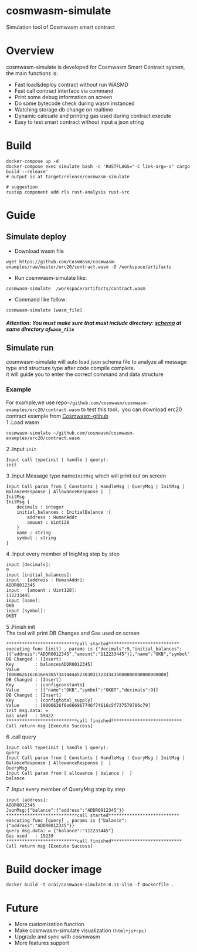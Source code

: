 # cosmwasm-simulate

Simulation tool of Cosmwasm smart contract

# Overview

cosmwasm-simulate is developed for Cosmwasm Smart Contract system, the main functions is:

- Fast load&deploy contract without run WASMD
- Fast call contract interface via command
- Print some debug information on screen
- Do some bytecode check during wasm instanced
- Watching storage db change on realtime
- Dynamic calcuate and printing gas used during contract execute
- Easy to test smart contract without input a json string

# Build

```shell script
docker-compose up -d
docker-compose exec simulate bash -c 'RUSTFLAGS="-C link-arg=-s" cargo build --release'
# output is at target/release/cosmwasm-simulate

# suggestion
rustup component add rls rust-analysis rust-src
```

# Guide

## Simulate deploy

- Download wasm file

```
wget https://github.com/CosmWasm/cosmwasm-examples/raw/master/erc20/contract.wasm -O /workspace/artifacts
```

- Run cosmwasm-simulate like:

```shell script
cosmwasm-simulate  /workspace/artifacts/contract.wasm
```

- Command like follow:

```shell script
cosmwasm-simulate [wasm_file]
```

##### Attention: You must make sure that must include directory: [schema](https://github.com/CosmWasm/cosmwasm-examples/tree/master/erc20/schema) at same directory of`wasm_file`

## Simulate run

cosmwasm-simulate will auto load json schema file to analyze all message type and structure type after code compile complete.  
it will guide you to enter the correct command and data structure

### Example

For example,we use repo`~/github.com/cosmwasm/cosmwasm-examples/erc20/contract.wasm` to test this tool，you can download erc20 contract example from [Cosmwasm-github](https://github.com/CosmWasm/cosmwasm-examples)  
1 .Load wasm

```shell script
cosmwasm-simulate ~/github.com/cosmwasm/cosmwasm-examples/erc20/contract.wasm
```

2 .Input `init`

```shell script
Input call type(init | handle | query):
init
```

3 .Input Message type name`InitMsg` which will print out on screen

```shell script
Input Call param from [ Constants | HandleMsg | QueryMsg | InitMsg | BalanceResponse | AllowanceResponse |  ]
InitMsg
InitMsg {
	decimals : integer
	initial_balances : InitialBalance :{
		address : HumanAddr
		amount : Uint128
	}
	name : string
	symbol : string
}
```

4 .Input every member of InigMsg step by step

```shell script
input [decimals]:
9
input [initial_balances]:
input 	[address : HumanAddr]:
ADDR0012345
input 	[amount : Uint128]:
112233445
input [name]:
OKB
input [symbol]:
OKBT
```

5 .Finish init  
The tool will print DB Changes and Gas used on screen

```shell script
***************************call started***************************
executing func [init] , params is {"decimals":9,"initial_balances":[{"address":"ADDR0012345","amount":"112233445"}],"name":"OKB","symbol":"OKBT"}
DB Changed : [Insert]
Key        : balancesADDR0012345]
Value      : [000862616c616e6365734144445230303132333435000000000000000000]
DB Changed : [Insert]
Key        : [configconstants]
Value      : [{"name":"OKB","symbol":"OKBT","decimals":9}]
DB Changed : [Insert]
Key        : [configtotal_supply]
Value      : [0006636f6e666967746f74616c5f737570706c79]
init msg.data: =
Gas used   : 59422
***************************call finished***************************
Call return msg [Execute Success]
```

6 .call query

```shell script
Input call type(init | handle | query):
query
Input Call param from [ Constants | HandleMsg | QueryMsg | InitMsg | BalanceResponse | AllowanceResponse |  ]
QueryMsg
Input Call param from [ allowance | balance |  ]
balance
```

7 .Input every member of QueryMsg step by step

```shell script
input [address]:
ADDR0012345
JsonMsg:{"balance":{"address":"ADDR0012345"}}
***************************call started***************************
executing func [query] , params is {"balance":{"address":"ADDR0012345"}}
query msg.data: = {"balance":"112233445"}
Gas used   : 19239
***************************call finished***************************
Call return msg [Execute Success]
```

# Build docker image

`docker build -t orai/cosmwasm-simulate:0.11-slim -f Dockerfile .`

# Future

- More customization function
- Make cosmwasm-simulate visualization `(html+js+rpc)`
- Upgrade and sync with cosmwasm
- More features support
